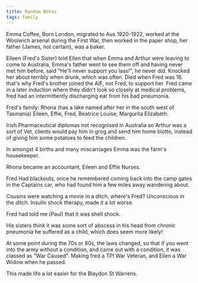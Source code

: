 ```yaml
---
title: Random Notes
tags: family
---
```


Emma Coffee, Born London, migrated to Aus 1920-1922, worked at the Woolwich arsenal during the First War, then worked in the paper shop, her father (James, not certain), was a baker. 

Eileen (Fred's Sister) told Ellen that when Emma and Arthur were leaving to come to Australia, Emma's father went to see them off and having never met him before, said "He'll never support you lass!", he never did. Knocked her about terribly when drunk, which was often. Died when Fred was 16. that's why Fred's brother joined the AIF, not Fred, to support her. Fred came in a later induction where they didn't look so closely at medical problems, fred had an intermittently discharging ear from his bad pneumonia. 

Fred's family: Rhona (has a lake named after her in the south west of Tasmania) Eileen, Effie, Fred, Beatrice Louise, Margurita Elizabeth. 

Irish Pharmaceutical diplomas not recognised in Australia so Arthur was a sort of Vet, clients would pay him in grog and send him home blotto, instead of giving him some potatoes to feed the children. 

In amongst 4 births and many miscarriages Emma was the farm's housekeeper. 

Rhona became an accountant, Eileen and Effie Nurses.

Fred Had blackouts, once he remembered coming back into the camp gates in the Captains car, who had found him a few miles away wandering about. 

Cousins were watching a movie in a ditch, where's Fred? Unconscious in the ditch. Insulin shock therapy, made it a lot worse. 

Fred had told me (Paul) that it was shell shock. 

His sisters think it was some sort of abscess in his head from chronic pneumonia he suffered as a child, which does seem more likely! 

At some point during the 70s or 80s, the laws changed, so that if you went into the army without a condition, and came out with a condition, it was classed as "War Caused". Making fred a TPI War Veteran, and Ellen a War Widow when he passed. 

This made life a lot easier for the Blaydon St Warrens. 

